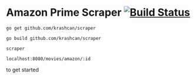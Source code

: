 # Amazon Prime Scraper [![Build Status](https://travis-ci.org/julienschmidt/httprouter.svg?branch=master)](https://travis-ci.org/julienschmidt/httprouter) 

`go get github.com/krashcan/scraper`

`go build github.com/krashcan/scraper`

`scraper`

`localhost:8080/movies/amazon/:id `

to get started
